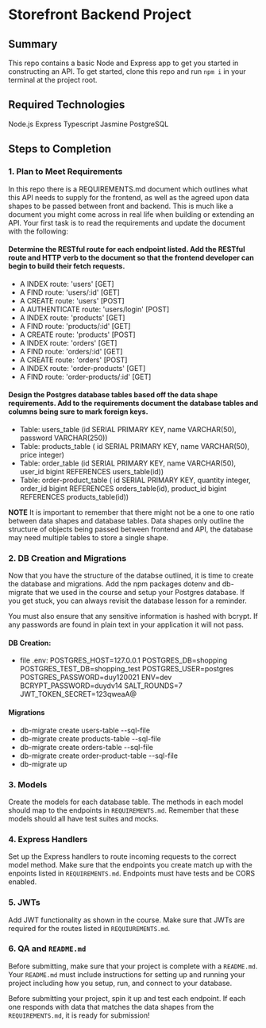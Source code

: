 # Storefront Backend Project
## Summary

This repo contains a basic Node and Express app to get you started in constructing an API. To get started, clone this repo and run `npm i` in your terminal at the project root.

## Required Technologies
Node.js
Express
Typescript
Jasmine
PostgreSQL

## Steps to Completion

### 1. Plan to Meet Requirements

In this repo there is a REQUIREMENTS.md document which outlines what this API needs to supply for the frontend, as well as the agreed upon data shapes to be passed between front and backend. This is much like a document you might come across in real life when building or extending an API.
Your first task is to read the requirements and update the document with the following:

#### Determine the RESTful route for each endpoint listed. Add the RESTful route and HTTP verb to the document so that the frontend developer can begin to build their fetch requests.    
- A INDEX route: 'users' [GET]
- A FIND route: 'users/:id' [GET]
- A CREATE route: 'users' [POST]
- A AUTHENTICATE route: 'users/login' [POST]
- A INDEX route: 'products' [GET]
- A FIND route: 'products/:id' [GET]
- A CREATE route: 'products' [POST]
- A INDEX route: 'orders' [GET]
- A FIND route: 'orders/:id' [GET]
- A CREATE route: 'orders' [POST]
- A INDEX route: 'order-products' [GET]
- A FIND route: 'order-products/:id' [GET]

#### Design the Postgres database tables based off the data shape requirements. Add to the requirements document the database tables and columns being sure to mark foreign keys.   
- Table: users_table (id SERIAL PRIMARY KEY, name VARCHAR(50),  password VARCHAR(250))
- Table: products_table ( id SERIAL PRIMARY KEY, name VARCHAR(50), price integer)
- Table: order_table (id SERIAL PRIMARY KEY, name VARCHAR(50), user_id bigint REFERENCES users_table(id))
- Table: order-product_table ( id SERIAL PRIMARY KEY, quantity integer, order_id bigint REFERENCES orders_table(id), product_id bigint REFERENCES products_table(id))

**NOTE** It is important to remember that there might not be a one to one ratio between data shapes and database tables. Data shapes only outline the structure of objects being passed between frontend and API, the database may need multiple tables to store a single shape. 

### 2.  DB Creation and Migrations

Now that you have the structure of the databse outlined, it is time to create the database and migrations. Add the npm packages dotenv and db-migrate that we used in the course and setup your Postgres database. If you get stuck, you can always revisit the database lesson for a reminder. 

You must also ensure that any sensitive information is hashed with bcrypt. If any passwords are found in plain text in your application it will not pass.
#### DB Creation:
- file .env: 
    POSTGRES_HOST=127.0.0.1
    POSTGRES_DB=shopping
    POSTGRES_TEST_DB=shopping_test
    POSTGRES_USER=postgres
    POSTGRES_PASSWORD=duy120021
    ENV=dev
    BCRYPT_PASSWORD=duydv14
    SALT_ROUNDS=7
    JWT_TOKEN_SECRET=123qweaA@
#### Migrations
- db-migrate create users-table --sql-file
- db-migrate create products-table --sql-file
- db-migrate create orders-table --sql-file
- db-migrate create order-product-table --sql-file
- db-migrate up
### 3. Models

Create the models for each database table. The methods in each model should map to the endpoints in `REQUIREMENTS.md`. Remember that these models should all have test suites and mocks.

### 4. Express Handlers

Set up the Express handlers to route incoming requests to the correct model method. Make sure that the endpoints you create match up with the enpoints listed in `REQUIREMENTS.md`. Endpoints must have tests and be CORS enabled. 

### 5. JWTs

Add JWT functionality as shown in the course. Make sure that JWTs are required for the routes listed in `REQUIUREMENTS.md`.

### 6. QA and `README.md`

Before submitting, make sure that your project is complete with a `README.md`. Your `README.md` must include instructions for setting up and running your project including how you setup, run, and connect to your database. 

Before submitting your project, spin it up and test each endpoint. If each one responds with data that matches the data shapes from the `REQUIREMENTS.md`, it is ready for submission!
